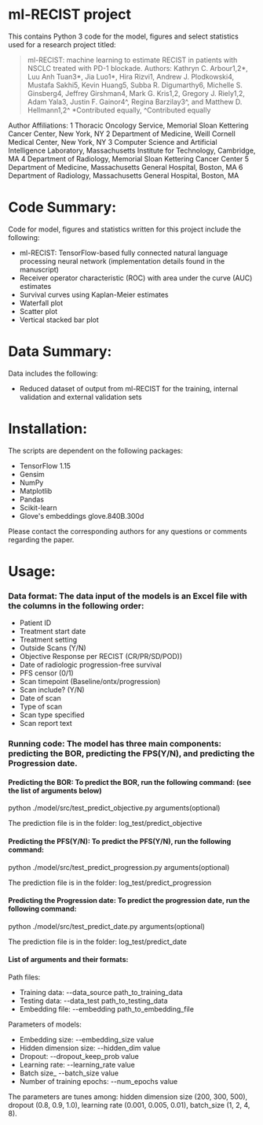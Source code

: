 # ml-RECIST project
This contains Python 3 code for the model, figures and select statistics used for a research project titled:

>ml-RECIST: machine learning to estimate RECIST in patients with NSCLC treated with PD-1 blockade.
>Authors: Kathryn C. Arbour1,2*, Luu Anh Tuan3*, Jia Luo1*, Hira Rizvi1, Andrew J. Plodkowski4, Mustafa Sakhi5, Kevin Huang5, Subba R. Digumarthy6, Michelle S. Ginsberg4, Jeffrey Girshman4, Mark G. Kris1,2, Gregory J. Riely1,2, Adam Yala3, Justin F. Gainor4^, Regina Barzilay3^, and Matthew D. Hellmann1,2^
>*Contributed equally, ^Contributed equally 

Author Affiliations: 
1 Thoracic Oncology Service, Memorial Sloan Kettering Cancer Center, New York, NY
2 Department of Medicine, Weill Cornell Medical Center, New York, NY
3 Computer Science and Artificial Intelligence Laboratory, Massachusetts Institute for Technology, Cambridge, MA
4 Department of Radiology, Memorial Sloan Kettering Cancer Center 
5 Department of Medicine, Massachusetts General Hospital, Boston, MA
6 Department of Radiology, Massachusetts General Hospital, Boston, MA

# Code Summary:
Code for model, figures and statistics written for this project include the following:
* ml-RECIST: TensorFlow-based fully connected natural language processing neural network (implementation details found in the manuscript)
* Receiver operator characteristic (ROC) with area under the curve (AUC) estimates
* Survival curves using Kaplan-Meier estimates
* Waterfall plot
* Scatter plot
* Vertical stacked bar plot

# Data Summary:
Data includes the following:
* Reduced dataset of output from ml-RECIST for the training, internal validation and external validation sets

# Installation:
The scripts are dependent on the following packages:
* TensorFlow 1.15
* Gensim
* NumPy
* Matplotlib
* Pandas
* Scikit-learn
* Glove's embeddings glove.840B.300d

Please contact the corresponding authors for any questions or comments regarding the paper.

# Usage:

### Data format: The data input of the models is an Excel file with the columns in the following order:
* Patient ID
* Treatment start date
* Treatment setting
* Outside Scans	(Y/N)
* Objective Response per RECIST (CR/PR/SD/POD))
* Date of radiologic progression-free survival
* PFS censor (0/1)
* Scan timepoint (Baseline/ontx/progression)
* Scan include? (Y/N)
* Date of scan
* Type of scan
* Scan type specified
* Scan report text

### Running code: The model has three main components: predicting the BOR, predicting the FPS(Y/N), and predicting the Progression date.

#### Predicting the BOR: To predict the BOR, run the following command: (see the list of arguments below)

python ./model/src/test_predict_objective.py arguments(optional)

The prediction file is in the folder: log_test/predict_objective

#### Predicting the PFS(Y/N): To predict the PFS(Y/N), run the following command:

python ./model/src/test_predict_progression.py arguments(optional)

The prediction file is in the folder: log_test/predict_progression

#### Predicting the Progression date: To predict the progression date, run the following command:

python ./model/src/test_predict_date.py arguments(optional)

The prediction file is in the folder: log_test/predict_date

#### List of arguments and their formats:

Path files:
* Training data: --data_source path_to_training_data
* Testing data: --data_test path_to_testing_data
* Embedding file: --embedding path_to_embedding_file

Parameters of models:
* Embedding size: --embedding_size value 
* Hidden dimension size: --hidden_dim value
* Dropout: --dropout_keep_prob value
* Learning rate: --learning_rate value
* Batch size_ --batch_size value
* Number of training  epochs: --num_epochs value

The parameters are tunes among: hidden dimension size (200, 300, 500), dropout (0.8, 0.9, 1.0), learning rate (0.001, 0.005, 0.01), batch_size (1, 2, 4, 8). 


